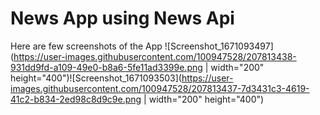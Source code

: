# News App using News Api

Here are few screenshots of the App
![Screenshot_1671093497](https://user-images.githubusercontent.com/100947528/207813438-931dd9fd-a109-49e0-b8a6-5fe11ad3399e.png | width="200" height="400")![Screenshot_1671093503](https://user-images.githubusercontent.com/100947528/207813437-7d3431c3-4619-41c2-b834-2ed98c8d9c9e.png | width="200" height="400")
